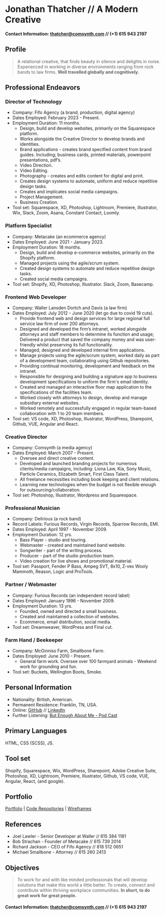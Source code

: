 # Jonathan Thatcher // A Modern Creative
#### Contact Information: [thatcher@comsynth.com](mailto:thatcher@comsynth.com) // (+1) **615 943 2197**
## Profile
> A relational creative, that finds beauty in silence and delights in noise. Experienced in working in diverse environments ranging from rock bands to law firms.
> **Well travelled globally and cognitively.**
## Professional Endeavors
### Director of Technology
- Company: Fifo Agency (a brand, production, digital agency)
- Dates Employed: February 2023 - Present.
- Employment Duration: 11 months.
  - Design, build and develop websites,  primarily on the Squarespace platform.
  - Works alongside the Creative Director to develop brands and identities.
  - Brand applications - creates brand specified content from brand guides. Including; business cards, printed materials, powerpoint presentations, pdf’s.
  - Video Direction.
  - Video Editing.
  - Photography - creates and edits content for digital and print.
  - Creates design systems to automate, uniform and reduce repetitive design tasks.
  - Creates and implicates social media campaigns.
  - Project Management.
  - Business Creation.
- Tool set: Squarespace, XD, Photoshop, Lightroom, Premiere, Illustrator, Wix, Slack, Zoom, Asana, Constant Contact, Loomly.
### Platform Specialist
- Company: Metacake (an ecommerce agency)
- Dates Employed: June 2021 - January 2023.
- Employment Duration: 18 months.
  - Design, build and develop e-commerce websites, primarily on the Shopify platform.
  - Managed projects using the agile/scrum system.
  - Created design systems to automate and reduce repetitive design tasks.
  - Created social media campaigns.
- Tool set: Shopify, XD, Photoshop, Illustrator. Slack, Zoom, Basecamp.
### Frontend Web Developer
- Company: Waller Lansden Dortch and Davis (a law firm)
- Dates Employed: July 2012 - June 2020 (let go due to covid 19 cuts).
  - Provide frontend web and design services for large regional full service law firm of over 200 attorneys.
  - Designed and developed the firm’s intranet, worked alongside attorneys and staff members to determine its function and usage; Delivered a product that saved the company money and was user-friendly whilst preserving its full functionality.
  - Managed, designed and developed internal firm applications.
  - Manage projects using the agile/scrum system, worked daily as part of a development team, collaborating using Github repositories.
  - Providing continual monitoring, development and feedback on the intranet.
  - Responsible for designing and building a signature app to business development specifications  to uniform the firm's email identity.
  - Created and managed an interactive floor map application to the specifications  of the facilities team.
  - Worked closely with attorneys to design, develop and manage subsidiary external websites.
  - Worked remotely and successfully engaged in regular team-based collaboration with 1 to 20 team members.
- Tool set: VS code, XD, Photoshop, Illustrator, WordPress, Sharepoint, Github, VUE, Angular and React. 
### Creative Director
- Company: Comsynth (a media agency)
- Dates Employed: March 2007 - Present.
  - Oversee and direct creative content.
  - Developed and launched branding projects for numerous clients/media campaigns, including: Liona Law, Kia, Sony Music, Particle Ceramics, Elizabeth Smart, First Class Talent.
  - All freelance necessities including book keeping and client relations. 
  - Learning new technologies when the budget is not flexible enough for outsourcing/collaboration.
- Tool set: Photoshop, Illustrator, Wordpress and Squarespace.
### Professional Musician
- Company: Delirious (a rock band)
- Record Labels: Furious Records, Virgin Records, Sparrow Records, EMI.
- Dates Employed: April 1997 - November 2009. 
- Employment Duration: 12 yrs.
  - Bass Player - studio and touring.
  - Webmaster - created and maintained band website.
  - Songwriter - part of the writing process.
  - Producer -  part of the studio production team.
  - Video creation for live shows and promotional material.
- Tool set: Passport, Fender P Bass, Ampeg SVT, 8x10, Z-vex Wooly Mammoth, Reason, Logic and ProTools.
### Partner / Webmaster
- Company: Furious Records (an independent record label)
- Dates Employed: January 1996 - November 2009.
- Employment Duration: 13 yrs.
  - Founded, owned and directed a small business.
  - Created and maintained a collection of websites. 
  - Ecommerce, email distribution, social media.
- Tool set: Dreamweaver, WordPress and Final cut.
### Farm Hand / Beekeeper
- Company: McGinniss Farm, Smallbone Farm.
- Dates Employed: June 2010 - Present.
  - General farm work. Oversee over 100 farmyard animals -  Weekend work for grounding and fun.
- Tool set: Buckets, Wellington Boots, Smoke.
## Personal Information
- Nationality: British, American.
- Permanent Residence: Franklin, TN, USA.
- Online: [GitHub](https://github.com/jdthatcher/resume/) // [LinkedIn](https://www.linkedin.com/in/arkyard/)
- Further Listening: [But Enough About Me - Pod Cast](https://podcasts.apple.com/us/podcast/ep-12-jon-thatcher/id1464781115?i=1000454409914)
## Primary Languages
HTML, CSS (SCSS), JS.
## Tool set
Shopify, Squarespace, Wix, WordPress, Sharepoint, Adobe Creative Suite, Photoshop, XD, Lightroom, Premiere, Illustrator, Github, VS code, VUE, Angular, React, (and google).
## Portfolio
 [Portfolio](https://github.com/jdthatcher/resume/blob/master/PORTFOLIO.md) | [Code Repositories](https://github.com/jdthatcher?tab=repositories) | [Wireframes](https://github.com/jdthatcher/resume/blob/master/WIREFRAMES.md) 
## References
- Joel Lawler - Senior Developer at Waller // 615 384 1181 
- Bob Strachan - Founder of Metacake // 615 739 2014
- Richard Jackson - CEO of Fifo Agency // 818 512 0651
- Michael Smallbone - Attorney // 615 260 2413
## Objectives
> To work for and with like minded professionals that will develop solutions that make this world a little better. To create, connect and contribute within thriving workplace communities.
> **In short, to do great work for great people.**


#### Contact Information: [thatcher@comsynth.com](mailto:thatcher@comsynth.com) // (+1) **615 943 2197**

